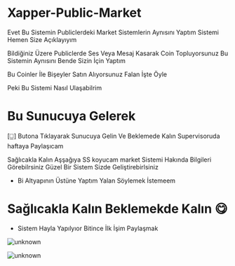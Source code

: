 # Xapper-Public-Market

Evet Bu Sistemin Publiclerdeki Market Sistemlerin Aynısını Yaptım Sistemi Hemen Size Açıklayıyım

Bildiğiniz Üzere Publiclerde Ses Veya Mesaj Kasarak Coin Topluyorsunuz Bu Sistemin Aynısını Bende Sizin İçin Yaptım

Bu Coinler İle Bişeyler Satın Alıyorsunuz Falan İşte Öyle

Peki Bu Sistemi Nasıl Ulaşabilrim

# Bu Sunucuya Gelerek

[[◻️]](https://discord.gg/vgeEAaTfHQ) Butona Tıklayarak Sunucuya Gelin Ve Beklemede Kalın Supervisoruda haftaya Paylaşıcam

Sağlıcakla Kalın Aşşağıya SS koyucam market Sistemi Hakında Bilgileri Görebilrsiniz Güzel Bir Sistem Sizde Geliştirebirlsiniz

+ Bi Altyapının Üstüne  Yaptım Yalan Söylemek İstemeem 

# Sağlıcakla Kalın Beklemekde Kalın 😋


+ Sistem Hayla Yapılyıor Bitince İlk İşim Paylaşmak

![unknown](https://user-images.githubusercontent.com/77535032/120904635-d865c480-c655-11eb-9e55-8d72ab47e737.png)

![unknown](https://user-images.githubusercontent.com/77535032/120904648-ea476780-c655-11eb-8817-11ca0394fb7b.png)
